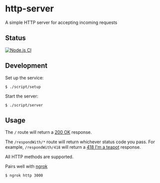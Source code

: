 # http-server

A simple HTTP server for accepting incoming requests

## Status

[![Node.js CI](https://github.com/bostonaholic/http-server/actions/workflows/node.js.yml/badge.svg)](https://github.com/bostonaholic/http-server/actions/workflows/node.js.yml)

## Development

Set up the service:

```
$ ./script/setup
```

Start the server:

```
$ ./script/server
```

## Usage

The `/` route will return a [200 OK](https://tools.ietf.org/html/rfc7231#section-6.3.1) response.

The `/respondWith/*` route will return whichever status code you pass. For example, `/respondWith/418` will return a [418 I'm a teapot](https://tools.ietf.org/html/rfc2324#section-2.3.2) response.

All HTTP methods are supported.

Pairs well with [ngrok](https://ngrok.com)

```
$ ngrok http 3000
```
